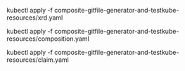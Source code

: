 kubectl apply -f composite-gitfile-generator-and-testkube-resources/xrd.yaml

kubectl apply -f composite-gitfile-generator-and-testkube-resources/composition.yaml

kubectl apply -f composite-gitfile-generator-and-testkube-resources/claim.yaml